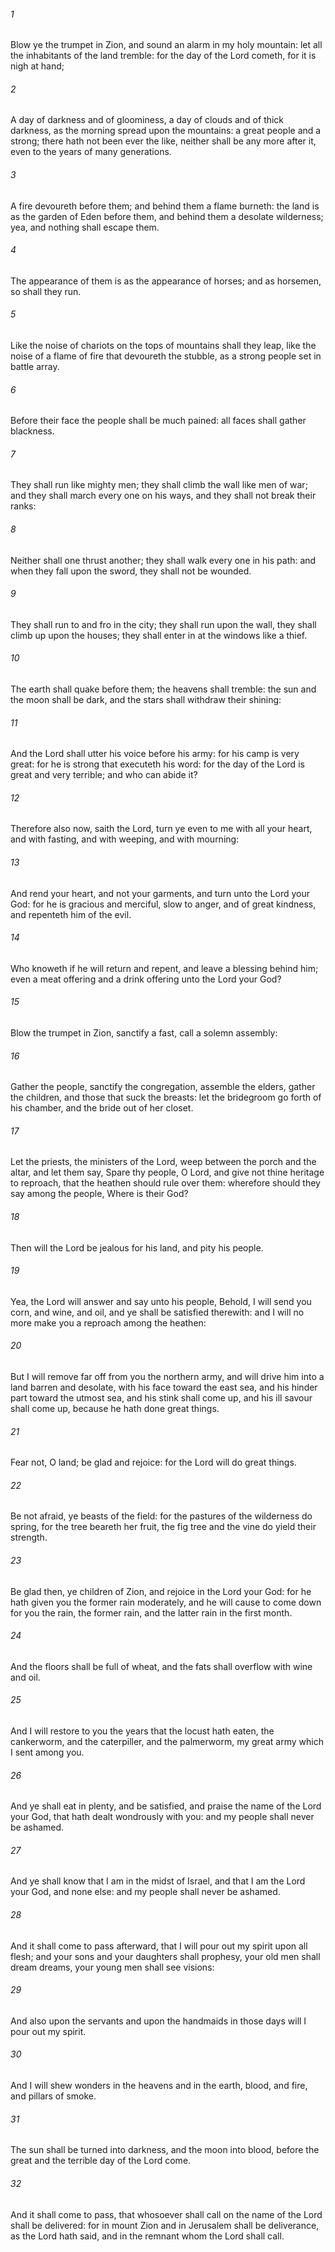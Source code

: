 ###### 1
Blow ye the trumpet in Zion, and sound an alarm in my holy mountain: let all the inhabitants of the land tremble: for the day of the Lord cometh, for it is nigh at hand;

###### 2
A day of darkness and of gloominess, a day of clouds and of thick darkness, as the morning spread upon the mountains: a great people and a strong; there hath not been ever the like, neither shall be any more after it, even to the years of many generations.

###### 3
A fire devoureth before them; and behind them a flame burneth: the land is as the garden of Eden before them, and behind them a desolate wilderness; yea, and nothing shall escape them.

###### 4
The appearance of them is as the appearance of horses; and as horsemen, so shall they run.

###### 5
Like the noise of chariots on the tops of mountains shall they leap, like the noise of a flame of fire that devoureth the stubble, as a strong people set in battle array.

###### 6
Before their face the people shall be much pained: all faces shall gather blackness.

###### 7
They shall run like mighty men; they shall climb the wall like men of war; and they shall march every one on his ways, and they shall not break their ranks:

###### 8
Neither shall one thrust another; they shall walk every one in his path: and when they fall upon the sword, they shall not be wounded.

###### 9
They shall run to and fro in the city; they shall run upon the wall, they shall climb up upon the houses; they shall enter in at the windows like a thief.

###### 10
The earth shall quake before them; the heavens shall tremble: the sun and the moon shall be dark, and the stars shall withdraw their shining:

###### 11
And the Lord shall utter his voice before his army: for his camp is very great: for he is strong that executeth his word: for the day of the Lord is great and very terrible; and who can abide it?

###### 12
Therefore also now, saith the Lord, turn ye even to me with all your heart, and with fasting, and with weeping, and with mourning:

###### 13
And rend your heart, and not your garments, and turn unto the Lord your God: for he is gracious and merciful, slow to anger, and of great kindness, and repenteth him of the evil.

###### 14
Who knoweth if he will return and repent, and leave a blessing behind him; even a meat offering and a drink offering unto the Lord your God?

###### 15
Blow the trumpet in Zion, sanctify a fast, call a solemn assembly:

###### 16
Gather the people, sanctify the congregation, assemble the elders, gather the children, and those that suck the breasts: let the bridegroom go forth of his chamber, and the bride out of her closet.

###### 17
Let the priests, the ministers of the Lord, weep between the porch and the altar, and let them say, Spare thy people, O Lord, and give not thine heritage to reproach, that the heathen should rule over them: wherefore should they say among the people, Where is their God?

###### 18
Then will the Lord be jealous for his land, and pity his people.

###### 19
Yea, the Lord will answer and say unto his people, Behold, I will send you corn, and wine, and oil, and ye shall be satisfied therewith: and I will no more make you a reproach among the heathen:

###### 20
But I will remove far off from you the northern army, and will drive him into a land barren and desolate, with his face toward the east sea, and his hinder part toward the utmost sea, and his stink shall come up, and his ill savour shall come up, because he hath done great things.

###### 21
Fear not, O land; be glad and rejoice: for the Lord will do great things.

###### 22
Be not afraid, ye beasts of the field: for the pastures of the wilderness do spring, for the tree beareth her fruit, the fig tree and the vine do yield their strength.

###### 23
Be glad then, ye children of Zion, and rejoice in the Lord your God: for he hath given you the former rain moderately, and he will cause to come down for you the rain, the former rain, and the latter rain in the first month.

###### 24
And the floors shall be full of wheat, and the fats shall overflow with wine and oil.

###### 25
And I will restore to you the years that the locust hath eaten, the cankerworm, and the caterpiller, and the palmerworm, my great army which I sent among you.

###### 26
And ye shall eat in plenty, and be satisfied, and praise the name of the Lord your God, that hath dealt wondrously with you: and my people shall never be ashamed.

###### 27
And ye shall know that I am in the midst of Israel, and that I am the Lord your God, and none else: and my people shall never be ashamed.

###### 28
And it shall come to pass afterward, that I will pour out my spirit upon all flesh; and your sons and your daughters shall prophesy, your old men shall dream dreams, your young men shall see visions:

###### 29
And also upon the servants and upon the handmaids in those days will I pour out my spirit.

###### 30
And I will shew wonders in the heavens and in the earth, blood, and fire, and pillars of smoke.

###### 31
The sun shall be turned into darkness, and the moon into blood, before the great and the terrible day of the Lord come.

###### 32
And it shall come to pass, that whosoever shall call on the name of the Lord shall be delivered: for in mount Zion and in Jerusalem shall be deliverance, as the Lord hath said, and in the remnant whom the Lord shall call.

